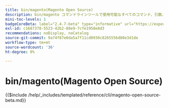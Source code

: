 ```yaml
---
title: bin/magento(Magento Open Source)
description: bin/magento コマンドラインツールで使用可能なすべてのコマンド、引数、Magento Open Sourceについて説明します。
mini-toc-levels: 1
badgeCoreBeta: label="2.4.7-beta" type="informative" url="https://experienceleague.adobe.com/docs/commerce-operations/release/notes/magento-open-source/2-4-7.html"
exl-id: c1687378-5523-42b2-88e9-7cfe1958e8d3
recommendations: noDisplay, noCatalog
source-git-commit: 9a74f87e0da5a7f11cd0930c8265556d80e3d1de
workflow-type: tm+mt
source-wordcount: '36'
ht-degree: 0%

---
```


# bin/magento(Magento Open Source)

{{$include /help/_includes/templated/reference/cli/magento-open-source-beta.md}}
